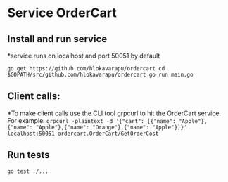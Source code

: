 # Service OrderCart

## Install and run service
*service runs on localhost and port 50051 by default

`
go get https://github.com/hlokavarapu/ordercart
cd $GOPATH/src/github.com/hlokavarapu/ordercart
go run main.go
`

## Client calls:
*To make client calls use the CLI tool grpcurl to hit the OrderCart service.
For example:
`
grpcurl -plaintext -d '{"cart": [{"name": "Apple"},{"name": "Apple"},{"name": "Orange"},{"name": "Apple"}]}' localhost:50051 ordercart.OrderCart/GetOrderCost
`

## Run tests
`
go test ./...
`


